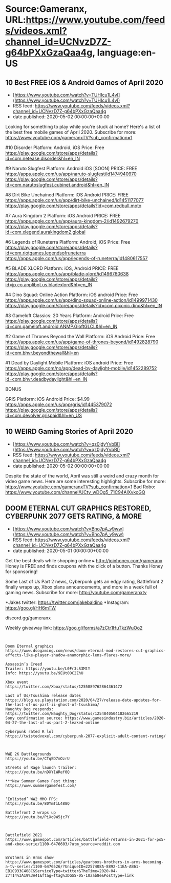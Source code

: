 # Source:Gameranx, URL:https://www.youtube.com/feeds/videos.xml?channel_id=UCNvzD7Z-g64bPXxGzaQaa4g, language:en-US

## 10 Best FREE iOS & Android Games of April 2020
 - [https://www.youtube.com/watch?v=TUHIcu1L4vI](https://www.youtube.com/watch?v=TUHIcu1L4vI)
 - RSS feed: https://www.youtube.com/feeds/videos.xml?channel_id=UCNvzD7Z-g64bPXxGzaQaa4g
 - date published: 2020-05-02 00:00:00+00:00

Looking for something to play while you're stuck at home? Here's a list of the best free mobile games of April 2020.
Subscribe for more: https://www.youtube.com/gameranxTV?sub_confirmation=1

#10 Disorder
Platform: Android, iOS
Price: Free
https://play.google.com/store/apps/details?id=com.netease.disorder&hl=en_IN

#9 Naruto Slugfest
Platform: Android iOS [SOON]
PRICE: FREE
https://apps.apple.com/us/app/naruto-slugfest/id1474940970
https://play.google.com/store/apps/details?id=com.narutoslugfest.cubinet.android&hl=en_IN

#8 Dirt Bike Unchained
Platform: iOS Android
PRICE: FREE
https://apps.apple.com/us/app/dirt-bike-unchained/id1451177077
https://play.google.com/store/apps/details?id=com.redbull.moto

#7 Aura Kingdom 2
Platform: iOS Android
PRICE: FREE
https://apps.apple.com/us/app/aura-kingdom-2/id1492679270
https://play.google.com/store/apps/details?id=com.xlegend.aurakingdom2.global

#6 Legends of Runeterra
Platform: Android, iOS
Price: Free
https://play.google.com/store/apps/details?id=com.riotgames.legendsofruneterra
https://apps.apple.com/us/app/legends-of-runeterra/id1480617557

#5 BLADE XLORD
Platform: iOS, Android
PRICE: FREE
https://apps.apple.com/us/app/blade-xlord/id1496760638
https://play.google.com/store/apps/details?id=jp.co.applibot.us.bladexlord&hl=en_IN


#4 Dino Squad: Online Action
Platform: iOS android
Price: Free
https://apps.apple.com/us/app/dino-squad-online-action/id1499971430
https://play.google.com/store/apps/details?id=com.pixonic.dino&hl=en_IN

#3 Gameloft Classics: 20 Years
Platform: Android
Price: Free
https://play.google.com/store/apps/details?id=com.gameloft.android.ANMP.GloftGLCL&hl=en_IN

#2 Game of Thrones Beyond the Wall
Platform: iOS Android
Price: Free
https://apps.apple.com/us/app/game-of-thrones-beyond/id1492828790
https://play.google.com/store/apps/details?id=com.bhvr.beyondthewall&hl=en


#1 Dead by Daylight Mobile
Platform: iOS android
Price: Free
https://apps.apple.com/no/app/dead-by-daylight-mobile/id1452289752
https://play.google.com/store/apps/details?id=com.bhvr.deadbydaylight&hl=en_IN

BONUS

GRIS
Platform: iOS Android
Price: $4.99
https://apps.apple.com/us/app/gris/id1445379072
https://play.google.com/store/apps/details?id=com.devolver.grispaid&hl=en_US

## 10 WEIRD Gaming Stories of April 2020
 - [https://www.youtube.com/watch?v=qz0jdyYvbBI](https://www.youtube.com/watch?v=qz0jdyYvbBI)
 - RSS feed: https://www.youtube.com/feeds/videos.xml?channel_id=UCNvzD7Z-g64bPXxGzaQaa4g
 - date published: 2020-05-02 00:00:00+00:00

Despite the state of the world, April was still a weird and crazy month for video game news. Here are some interesting highlights.
Subscribe for more: https://www.youtube.com/gameranxTV?sub_confirmation=1
Bad Robo: https://www.youtube.com/channel/UCtv_wDOg5_71C94AlXvkoGQ

## DOOM ETERNAL CUT GRAPHICS RESTORED, CYBERPUNK 2077 GETS RATING, & MORE
 - [https://www.youtube.com/watch?v=Bho7pA_y9ww](https://www.youtube.com/watch?v=Bho7pA_y9ww)
 - RSS feed: https://www.youtube.com/feeds/videos.xml?channel_id=UCNvzD7Z-g64bPXxGzaQaa4g
 - date published: 2020-05-01 00:00:00+00:00

Get the best deals while shopping online ▸ http://joinhoney.com/gameranx
Honey is FREE and finds coupons with the click of a button. Thanks Honey for sponsoring!

Some Last of Us Part 2 news, Cyberpunk gets an edgy rating, Battlefront 2 finally wraps up, Xbox plans announcements, and more in a week full of gaming news.
Subscribe for more: http://youtube.com/gameranxtv 

*Jakes twitter: https://twitter.com/jakebaldino 
*Instagram: https://goo.gl/HH6mTW 

 discord.gg/gameranx 

 Weekly giveaway link: https://goo.gl/forms/a7zCtr1HuTkzWuOo2 



 ~~~~STORIES~~~~


Doom Eternal graphics
https://www.dsogaming.com/news/doom-eternal-mod-restores-cut-graphics-effects-like-player-shadow-anamorphic-lens-flares-more/

Assassin’s Creed
Trailer: https://youtu.be/L0Fr3cS3MtY
Info: https://youtu.be/9EUt0OC2ZhU

Xbox event
https://twitter.com/Xbox/status/1255889762864361472

Last of Us/Tsushima release dates https://blog.us.playstation.com/2020/04/27/release-date-updates-for-the-last-of-us-part-ii-ghost-of-tsushima/
Naughty Dog responds: https://twitter.com/Naughty_Dog/status/1254840504182665219
Sony confirmation source: https://www.gamesindustry.biz/articles/2020-04-27-the-last-of-us-part-2-leaked-online

Cyberpunk rated R lol
https://twistedvoxel.com/cyberpunk-2077-explicit-adult-content-rating/



WWE 2K Battlegrounds
https://youtu.be/CTqED7mOzrU

Streets of Rage launch trailer:
https://youtu.be/nDXY1WRef0Q

***New Summer Games Fest thing: 
https://www.summergamefest.com/


‘Enlisted’ WW2 MMO FPS:
https://youtu.be/80YmTiL488Q

Battlefront 2 wraps up
https://youtu.be/PiXo9W5jc7Y



Battlefield 2021
https://www.gamespot.com/articles/battlefield-returns-in-2021-for-ps5-and-xbox-serie/1100-6476603/?utm_source=reddit.com


Brothers in Arms show
https://www.gamespot.com/articles/gearboxs-brothers-in-arms-becoming-a-tv-series/1100-6476526/?UniqueID=2257408A-8892-11EA-AB61-EB1C933C408C&ServiceType=twitter&TheTime=2020-04-27T14%3A19%3A41&ftag=ftag%3DGSS-05-10aab8e&PostType=link

